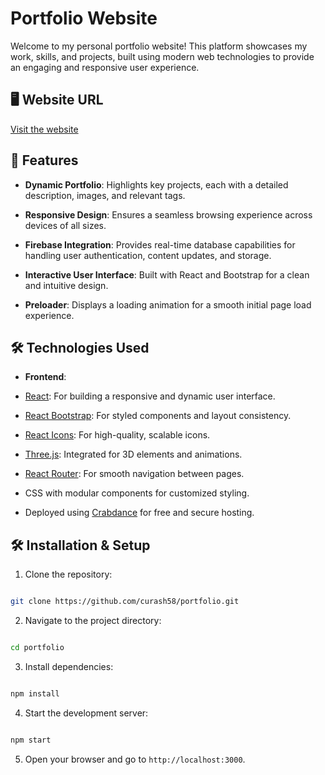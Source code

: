 
  
# Portfolio Website

  

Welcome to my personal portfolio website! This platform showcases my work, skills, and projects, built using modern web technologies to provide an engaging and responsive user experience.

  

## 🖥️ Website URL

[Visit the website](https://arsenvaleev.crabdance.com)

  

## 🚀 Features

-  **Dynamic Portfolio**: Highlights key projects, each with a detailed description, images, and relevant tags.

-  **Responsive Design**: Ensures a seamless browsing experience across devices of all sizes.

-  **Firebase Integration**: Provides real-time database capabilities for handling user authentication, content updates, and storage.

-  **Interactive User Interface**: Built with React and Bootstrap for a clean and intuitive design.

-  **Preloader**: Displays a loading animation for a smooth initial page load experience.

## 🛠️ Technologies Used

-  **Frontend**:

- [React](https://reactjs.org/): For building a responsive and dynamic user interface.
- [React Bootstrap](https://react-bootstrap.github.io/): For styled components and layout consistency.
- [React Icons](https://react-icons.github.io/react-icons/): For high-quality, scalable icons.
- [Three.js](https://threejs.org/): Integrated for 3D elements and animations.
- [React Router](https://reactrouter.com/): For smooth navigation between pages.
- CSS with modular components for customized styling.
- Deployed using [Crabdance](https://crabdance.com/) for free and secure hosting.

  

## 🛠️ Installation & Setup

1. Clone the repository:

```bash

git clone https://github.com/curash58/portfolio.git

```

2. Navigate to the project directory:

```bash

cd portfolio

```

3. Install dependencies:

```bash

npm install

```

4. Start the development server:

```bash

npm start

```

5. Open your browser and go to `http://localhost:3000`.
